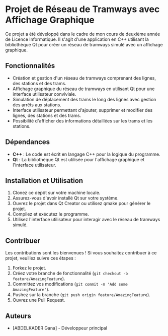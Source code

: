 
# Projet de Réseau de Tramways avec Affichage Graphique

Ce projet a été développé dans le cadre de mon cours de deuxième année de Licence Informatique. Il s'agit d'une application en C++ utilisant la bibliothèque Qt pour créer un réseau de tramways simulé avec un affichage graphique.

## Fonctionnalités

- Création et gestion d'un réseau de tramways comprenant des lignes, des stations et des trams.
- Affichage graphique du réseau de tramways en utilisant Qt pour une interface utilisateur conviviale.
- Simulation de déplacement des trams le long des lignes avec gestion des arrêts aux stations.
- Interface utilisateur permettant d'ajouter, supprimer et modifier des lignes, des stations et des trams.
- Possibilité d'afficher des informations détaillées sur les trams et les stations.

## Dépendances

- **C++** : Le code est écrit en langage C++ pour la logique du programme.
- **Qt** : La bibliothèque Qt est utilisée pour l'affichage graphique et l'interface utilisateur.

## Installation et Utilisation

1. Clonez ce dépôt sur votre machine locale.
2. Assurez-vous d'avoir installé Qt sur votre système.
3. Ouvrez le projet dans Qt Creator ou utilisez qmake pour générer le projet.
4. Compilez et exécutez le programme.
5. Utilisez l'interface utilisateur pour interagir avec le réseau de tramways simulé.


## Contribuer

Les contributions sont les bienvenues ! Si vous souhaitez contribuer à ce projet, veuillez suivre ces étapes :

1. Forkez le projet.
2. Créez votre branche de fonctionnalité (`git checkout -b feature/AmazingFeature`).
3. Committez vos modifications (`git commit -m 'Add some AmazingFeature'`).
4. Pushez sur la branche (`git push origin feature/AmazingFeature`).
5. Ouvrez une Pull Request.

## Auteurs

- [ABDELKADER Gana] - Développeur principal


